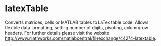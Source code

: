 # latexTable
Converts matrices, cells or MATLAB tables to LaTex table code. Allows flexible data formatting, setting number of digits, pivoting, column/row headers. For further details please visit the website  http://www.mathworks.com/matlabcentral/fileexchange/44274-latextable.
